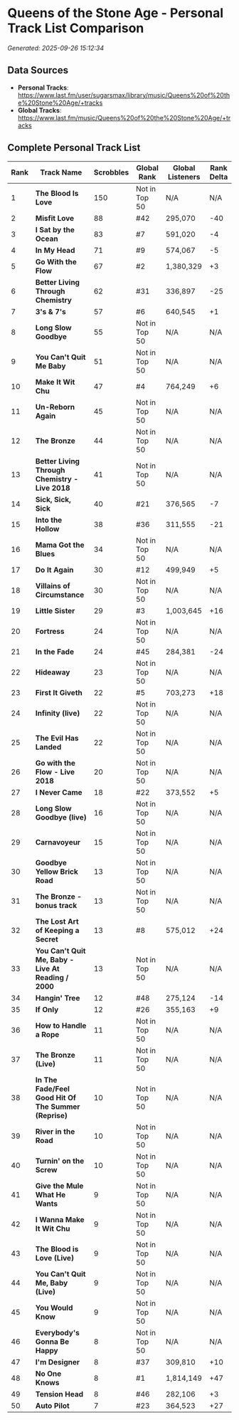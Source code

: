 # Queens of the Stone Age - Personal Track List Comparison
*Generated: 2025-09-26 15:12:34*

## Data Sources
- **Personal Tracks**: https://www.last.fm/user/sugarsmax/library/music/Queens%20of%20the%20Stone%20Age/+tracks
- **Global Tracks**: https://www.last.fm/music/Queens%20of%20the%20Stone%20Age/+tracks

## Complete Personal Track List

| Rank | Track Name | Scrobbles | Global Rank | Global Listeners | Rank Delta |
|------|------------|-----------|-------------|------------------|------------|
| 1 | **The Blood Is Love** | 150 | Not in Top 50 | N/A | N/A |
| 2 | **Misfit Love** | 88 | #42 | 295,070 | -40 |
| 3 | **I Sat by the Ocean** | 83 | #7 | 591,020 | -4 |
| 4 | **In My Head** | 71 | #9 | 574,067 | -5 |
| 5 | **Go With the Flow** | 67 | #2 | 1,380,329 | +3 |
| 6 | **Better Living Through Chemistry** | 62 | #31 | 336,897 | -25 |
| 7 | **3's & 7's** | 57 | #6 | 640,545 | +1 |
| 8 | **Long Slow Goodbye** | 55 | Not in Top 50 | N/A | N/A |
| 9 | **You Can't Quit Me Baby** | 51 | Not in Top 50 | N/A | N/A |
| 10 | **Make It Wit Chu** | 47 | #4 | 764,249 | +6 |
| 11 | **Un-Reborn Again** | 45 | Not in Top 50 | N/A | N/A |
| 12 | **The Bronze** | 44 | Not in Top 50 | N/A | N/A |
| 13 | **Better Living Through Chemistry - Live 2018** | 41 | Not in Top 50 | N/A | N/A |
| 14 | **Sick, Sick, Sick** | 40 | #21 | 376,565 | -7 |
| 15 | **Into the Hollow** | 38 | #36 | 311,555 | -21 |
| 16 | **Mama Got the Blues** | 34 | Not in Top 50 | N/A | N/A |
| 17 | **Do It Again** | 30 | #12 | 499,949 | +5 |
| 18 | **Villains of Circumstance** | 30 | Not in Top 50 | N/A | N/A |
| 19 | **Little Sister** | 29 | #3 | 1,003,645 | +16 |
| 20 | **Fortress** | 24 | Not in Top 50 | N/A | N/A |
| 21 | **In the Fade** | 24 | #45 | 284,381 | -24 |
| 22 | **Hideaway** | 23 | Not in Top 50 | N/A | N/A |
| 23 | **First It Giveth** | 22 | #5 | 703,273 | +18 |
| 24 | **Infinity (live)** | 22 | Not in Top 50 | N/A | N/A |
| 25 | **The Evil Has Landed** | 22 | Not in Top 50 | N/A | N/A |
| 26 | **Go with the Flow - Live 2018** | 20 | Not in Top 50 | N/A | N/A |
| 27 | **I Never Came** | 18 | #22 | 373,552 | +5 |
| 28 | **Long Slow Goodbye (live)** | 16 | Not in Top 50 | N/A | N/A |
| 29 | **Carnavoyeur** | 15 | Not in Top 50 | N/A | N/A |
| 30 | **Goodbye Yellow Brick Road** | 13 | Not in Top 50 | N/A | N/A |
| 31 | **The Bronze - bonus track** | 13 | Not in Top 50 | N/A | N/A |
| 32 | **The Lost Art of Keeping a Secret** | 13 | #8 | 575,012 | +24 |
| 33 | **You Can't Quit Me, Baby - Live At Reading / 2000** | 13 | Not in Top 50 | N/A | N/A |
| 34 | **Hangin' Tree** | 12 | #48 | 275,124 | -14 |
| 35 | **If Only** | 12 | #26 | 355,163 | +9 |
| 36 | **How to Handle a Rope** | 11 | Not in Top 50 | N/A | N/A |
| 37 | **The Bronze (Live)** | 11 | Not in Top 50 | N/A | N/A |
| 38 | **In The Fade/Feel Good Hit Of The Summer (Reprise)** | 10 | Not in Top 50 | N/A | N/A |
| 39 | **River in the Road** | 10 | Not in Top 50 | N/A | N/A |
| 40 | **Turnin' on the Screw** | 10 | Not in Top 50 | N/A | N/A |
| 41 | **Give the Mule What He Wants** | 9 | Not in Top 50 | N/A | N/A |
| 42 | **I Wanna Make It Wit Chu** | 9 | Not in Top 50 | N/A | N/A |
| 43 | **The Blood is Love (Live)** | 9 | Not in Top 50 | N/A | N/A |
| 44 | **You Can't Quit Me, Baby (Live)** | 9 | Not in Top 50 | N/A | N/A |
| 45 | **You Would Know** | 9 | Not in Top 50 | N/A | N/A |
| 46 | **Everybody's Gonna Be Happy** | 8 | Not in Top 50 | N/A | N/A |
| 47 | **I'm Designer** | 8 | #37 | 309,810 | +10 |
| 48 | **No One Knows** | 8 | #1 | 1,814,149 | +47 |
| 49 | **Tension Head** | 8 | #46 | 282,106 | +3 |
| 50 | **Auto Pilot** | 7 | #23 | 364,523 | +27 |